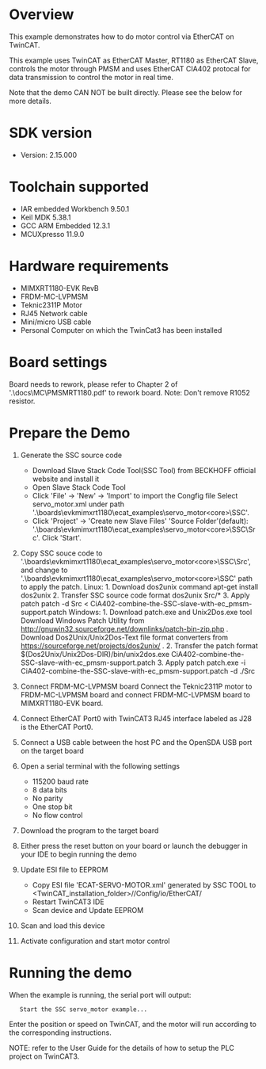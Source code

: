 Overview
========
This example demonstrates how to do motor control via EtherCAT on TwinCAT.

This example uses TwinCAT as EtherCAT Master, RT1180 as EtherCAT Slave, controls the motor through PMSM 
and uses EtherCAT CIA402 protocal for data transmission to control the motor in real time.

Note that the demo CAN NOT be built directly. Please see the below for more details.


SDK version
===========
- Version: 2.15.000

Toolchain supported
===================
- IAR embedded Workbench  9.50.1
- Keil MDK  5.38.1
- GCC ARM Embedded  12.3.1
- MCUXpresso  11.9.0

Hardware requirements
=====================
- MIMXRT1180-EVK RevB
- FRDM-MC-LVPMSM
- Teknic2311P Motor
- RJ45 Network cable
- Mini/micro USB cable
- Personal Computer on which the TwinCat3 has been installed

Board settings
==============
Board needs to rework, please refer to Chapter 2 of '.\docs\MC\PMSMRT1180.pdf' to rework board.
Note: Don't remove R1052 resistor.

Prepare the Demo
================
1. Generate the SSC source code
	- Download Slave Stack Code Tool(SSC Tool) from BECKHOFF official website and install it
	- Open Slave Stack Code Tool
	- Click 'File' -> 'New' -> 'Import' to import the Congfig file
		Select servo_motor.xml under path '.\boards\evkmimxrt1180\ecat_examples\servo_motor\<core>\SSC'.
	- Click 'Project' -> 'Create new Slave Files'
		'Source Folder'(default): '.\boards\evkmimxrt1180\ecat_examples\servo_motor\<core>\SSC\Src'.
		Click 'Start'.
	
2. Copy SSC souce code to '.\boards\evkmimxrt1180\ecat_examples\servo_motor\<core>\SSC\Src', and change to '.\boards\evkmimxrt1180\ecat_examples\servo_motor\<core>\SSC' path to apply the patch.
	Linux:
		1. Download dos2unix command
			apt-get install dos2unix
		2. Transfer SSC source code format
			dos2unix Src/*
		3. Apply patch
			patch -d Src <  CiA402-combine-the-SSC-slave-with-ec_pmsm-support.patch
	Windows:
		1. Download patch.exe and Unix2Dos.exe tool
			Download Windows Patch Utility from http://gnuwin32.sourceforge.net/downlinks/patch-bin-zip.php .
			Download Dos2Unix/Unix2Dos-Text file format converters from https://sourceforge.net/projects/dos2unix/ .
		2. Transfer the patch format
			$(Dos2Unix/Unix2Dos-DIR)/bin/unix2dos.exe CiA402-combine-the-SSC-slave-with-ec_pmsm-support.patch
		3. Apply patch
			patch.exe -i CiA402-combine-the-SSC-slave-with-ec_pmsm-support.patch -d ./Src

3. Connect FRDM-MC-LVPMSM board
	Connect the Teknic2311P motor to FRDM-MC-LVPMSM board and connect FRDM-MC-LVPMSM board to MIMXRT1180-EVK board.
	
4. Connect EtherCAT Port0 with TwinCAT3
	RJ45 interface labeled as J28 is the EtherCAT Port0.

5. Connect a USB cable between the host PC and the OpenSDA USB port on the target board

6. Open a serial terminal with the following settings
	- 115200 baud rate
	- 8 data bits
 	- No parity
	- One stop bit
	- No flow control

7. Download the program to the target board

8. Either press the reset button on your board or launch the debugger in your IDE to begin running the demo

9. Update ESI file to EEPROM
	- Copy ESI file 'ECAT-SERVO-MOTOR.xml' generated by SSC TOOL to <TwinCAT_installation_folder>/<Version>/Config/io/EtherCAT/
	- Restart TwinCAT3 IDE
	- Scan device and Update EEPROM

10. Scan and load this device
		
11. Activate configuration and start motor control

Running the demo
================
When the example is running, the serial port will output:

       Start the SSC servo_motor example...

Enter the position or speed on TwinCAT, and the motor will run according to the corresponding instructions.

NOTE: refer to the User Guide for the details of how to setup the PLC project on TwinCAT3.

